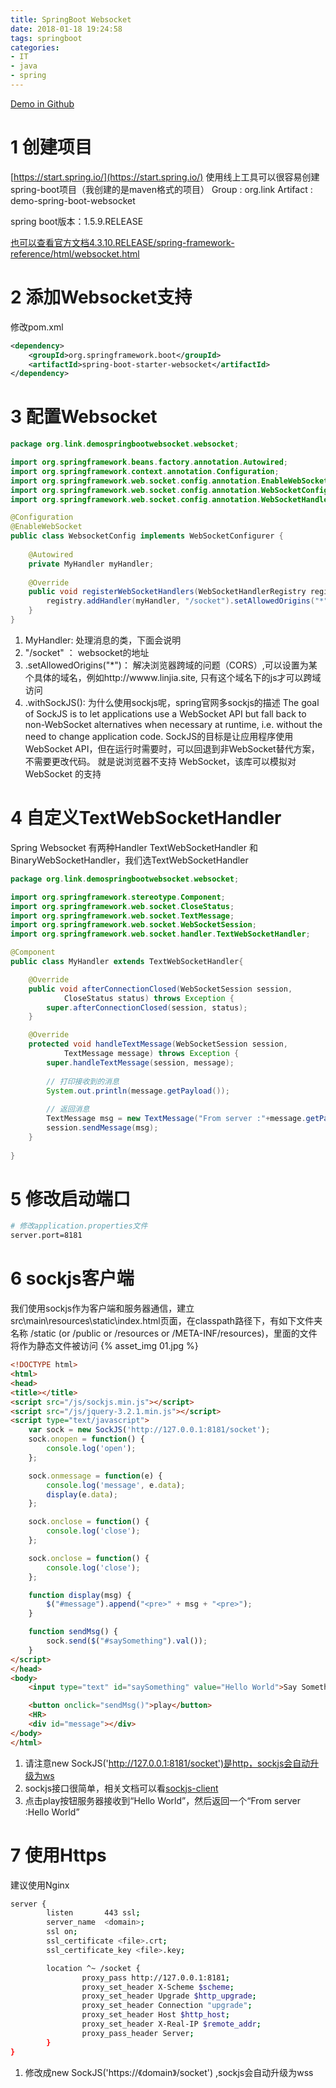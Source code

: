 ```yaml
---
title: SpringBoot Websocket
date: 2018-01-18 19:24:58
tags: springboot
categories:
- IT
- java
- spring
---
```


<!-- toc -->

[Demo in Github](https://github.com/linjia880714/demo-spring-boot-websocket)

# 1 创建项目
[https://start.spring.io/](https://start.spring.io/) 使用线上工具可以很容易创建spring-boot项目（我创建的是maven格式的项目）
Group :  org.link
Artifact : demo-spring-boot-websocket

spring boot版本：1.5.9.RELEASE

[也可以查看官方文档4.3.10.RELEASE/spring-framework-reference/html/websocket.html](https://docs.spring.io/spring/docs/4.3.10.RELEASE/spring-framework-reference/html/websocket.html)

# 2 添加Websocket支持
修改pom.xml
```xml
<dependency>
    <groupId>org.springframework.boot</groupId>
    <artifactId>spring-boot-starter-websocket</artifactId>
</dependency>
```

# 3 配置Websocket
```java
package org.link.demospringbootwebsocket.websocket;

import org.springframework.beans.factory.annotation.Autowired;
import org.springframework.context.annotation.Configuration;
import org.springframework.web.socket.config.annotation.EnableWebSocket;
import org.springframework.web.socket.config.annotation.WebSocketConfigurer;
import org.springframework.web.socket.config.annotation.WebSocketHandlerRegistry;

@Configuration
@EnableWebSocket
public class WebsocketConfig implements WebSocketConfigurer {
	
	@Autowired
	private MyHandler myHandler;
	
	@Override
	public void registerWebSocketHandlers(WebSocketHandlerRegistry registry) {	    	
		registry.addHandler(myHandler, "/socket").setAllowedOrigins("*").withSockJS();
	}
}
```
1. MyHandler: 处理消息的类，下面会说明
2. "/socket" ： websocket的地址
3. .setAllowedOrigins("*")： 解决浏览器跨域的问题（CORS）,可以设置为某个具体的域名，例如http://wwww.linjia.site, 只有这个域名下的js才可以跨域访问
4. .withSockJS(): 为什么使用sockjs呢，spring官网多sockjs的描述
    The goal of SockJS is to let applications use a WebSocket API but fall back to non-WebSocket alternatives when necessary at runtime, i.e. without the need to change application code.
    SockJS的目标是让应用程序使用WebSocket API，但在运行时需要时，可以回退到非WebSocket替代方案，不需要更改代码。 就是说浏览器不支持 WebSocket，该库可以模拟对 WebSocket 的支持   
    
# 4 自定义TextWebSocketHandler
Spring Websocket 有两种Handler TextWebSocketHandler 和 BinaryWebSocketHandler，我们选TextWebSocketHandler
```java
package org.link.demospringbootwebsocket.websocket;

import org.springframework.stereotype.Component;
import org.springframework.web.socket.CloseStatus;
import org.springframework.web.socket.TextMessage;
import org.springframework.web.socket.WebSocketSession;
import org.springframework.web.socket.handler.TextWebSocketHandler;

@Component
public class MyHandler extends TextWebSocketHandler{

	@Override
	public void afterConnectionClosed(WebSocketSession session,
			CloseStatus status) throws Exception {
		super.afterConnectionClosed(session, status);
	}

	@Override
	protected void handleTextMessage(WebSocketSession session,
			TextMessage message) throws Exception {
		super.handleTextMessage(session, message);
		
		// 打印接收到的消息
		System.out.println(message.getPayload());
		
		// 返回消息
		TextMessage msg = new TextMessage("From server :"+message.getPayload());
		session.sendMessage(msg);
	}
	
}
```

# 5 修改启动端口
```bash
# 修改application.properties文件
server.port=8181
```

# 6 sockjs客户端

我们使用sockjs作为客户端和服务器通信，建立src\main\resources\static\index.html页面，在classpath路径下，有如下文件夹名称 /static (or /public or /resources or /META-INF/resources)，里面的文件将作为静态文件被访问
{% asset_img 01.jpg %}

```html
<!DOCTYPE html>
<html>
<head>
<title></title>
<script src="/js/sockjs.min.js"></script>
<script src="/js/jquery-3.2.1.min.js"></script>
<script type="text/javascript">
	var sock = new SockJS('http://127.0.0.1:8181/socket');
	sock.onopen = function() {
		console.log('open');
	};

	sock.onmessage = function(e) {
		console.log('message', e.data);
		display(e.data);
	};

	sock.onclose = function() {
		console.log('close');
	};

	sock.onclose = function() {
		console.log('close');
	};

	function display(msg) {
		$("#message").append("<pre>" + msg + "<pre>");
	}

	function sendMsg() {
		sock.send($("#saySomething").val());
	}
</script>
</head>
<body>
	<input type="text" id="saySomething" value="Hello World">Say Something<br>

	<button onclick="sendMsg()">play</button>
	<HR>
	<div id="message"></div>
</body>
</html>
```
1. 请注意new SockJS('http://127.0.0.1:8181/socket')是http，sockjs会自动升级为ws
2. sockjs接口很简单，相关文档可以看[sockjs-client](https://github.com/sockjs/sockjs-client)
3. 点击play按钮服务器接收到“Hello World”，然后返回一个“From server :Hello World”

# 7 使用Https
建议使用Nginx
```bash
server {
        listen       443 ssl;
        server_name  <domain>;
        ssl on;
        ssl_certificate <file>.crt;
        ssl_certificate_key <file>.key;

        location ^~ /socket {
                proxy_pass http://127.0.0.1:8181;
                proxy_set_header X-Scheme $scheme;
                proxy_set_header Upgrade $http_upgrade;
                proxy_set_header Connection "upgrade";
                proxy_set_header Host $http_host;
                proxy_set_header X-Real-IP $remote_addr;
                proxy_pass_header Server;
        }
}
```
1. 修改成new SockJS('https://《domain》/socket') ,sockjs会自动升级为wss